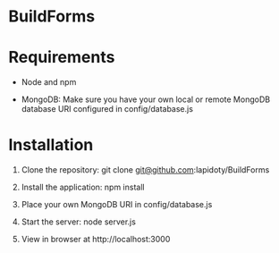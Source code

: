 # BuildForms
# Requirements

- Node and npm

- MongoDB: Make sure you have your own local or remote MongoDB database URI configured in config/database.js

# Installation

1. Clone the repository: git clone git@github.com:lapidoty/BuildForms

2. Install the application: npm install

3. Place your own MongoDB URI in config/database.js

4. Start the server: node server.js

5. View in browser at http://localhost:3000
